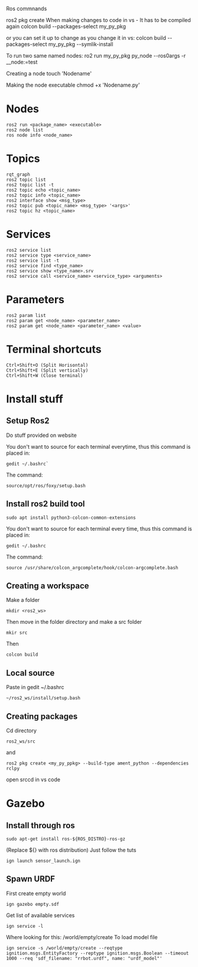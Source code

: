 Ros commnands

ros2 pkg create
When making changes to code in vs - It has to be compiled again
colcon build  --packages-select my_py_pkg

or you can set it up to change as you change it in vs:
colcon build  --packages-select my_py_pkg --symlik-install

To run two same named nodes:
ro2 run my_py_pkg py_node --ros0args -r __node:=test

Creating a node
touch 'Nodename'

Making the node executable
chmod +x 'Nodename.py'

# Nodes
```
ros2 run <package_name> <executable>
ros2 node list
ros node info <node_name>
```
# Topics
```
rqt_graph
ros2 topic list
ros2 topic list -t 
ros2 topic echo <topic_name>
ros2 topic info <topic_name>
ros2 interface show <msg_type>
ros2 topic pub <topic_name> <msg_type> '<args>'
ros2 topic hz <topic_name>
```
# Services
```
ros2 service list
ros2 service type <service_name>
ros2 service list -t 
ros2 service find <type_name>
ros2 service show <type_name>.srv
ros2 service call <service_name> <service_type> <arguments>
```
# Parameters
```
ros2 param list
ros2 param get <node_name> <parameter_name>
ros2 param get <node_name> <parameter_name> <value>
```

# Terminal shortcuts
```
Ctrl+Shift+O (Split Horisontal) 
Ctrl+Shift+E (Split vertically)
Ctrl+Shift+W (Close terminal)
```

# Install stuff
## Setup Ros2
Do stuff provided on website

You don't want to source for each terminal everytime, thus this command is placed in:
```
gedit ~/.bashrc`
```
The command:
``` 
source/opt/ros/foxy/setup.bash
```

## Install ros2 build tool
```
sudo apt install python3-colcon-common-extensions
```
You don't want to source for each terminal every time, thus this command is placed in:
```
gedit ~/.bashrc
```
The command:
```
source /usr/share/colcon_argcomplete/hook/colcon-argcomplete.bash
```
## Creating a workspace
Make a folder
```
mkdir <ros2_ws>
```
Then move in the folder directory and  make a src folder
```
mkir src
```
Then
```
colcon build
```
## Local source
Paste in gedit ~/.bashrc
```
~/ros2_ws/install/setup.bash
```
## Creating packages
Cd directory
```
ros2_ws/src
```
and 
```
ros2 pkg create <my_py_ppkg> --build-type ament_python --dependencies rclpy
```
open srccd in vs code

# Gazebo

## Install through ros
```
sudo apt-get install ros-${ROS_DISTRO}-ros-gz
```
(Replace ${} with ros distribution)
Just follow the tuts

```
ign launch sensor_launch.ign
```
## Spawn URDF
First create empty world
```
ign gazebo empty.sdf
```
Get list of available services
```
ign service -l
```
Where looking for this:
/world/empty/create
To load model file
```
ign service -s /world/empty/create --reqtype ignition.msgs.EntityFactory --reptype ignition.msgs.Boolean --timeout 1000 --req 'sdf_filename: "rrbot.urdf", name: "urdf_model"'
```